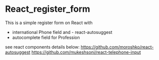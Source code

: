 # React_register_form

This is a simple register form on React 
with 
- international Phone field and - react-autosuggest
- autocomplete field for Profession

see react components details below:
https://github.com/moroshko/react-autosuggest
https://github.com/mukeshsoni/react-telephone-input
